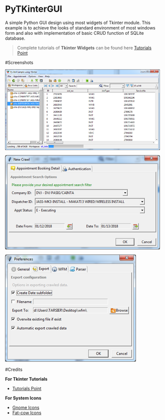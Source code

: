 # PyTKinterGUI

A simple Python GUI design using most widgets of Tkinter module.
This example is to achieve the looks of standard environment of most windows form and also with implementation of basic CRUD function of SQLite database.


>Complete tutorials of **Tkinter Widgets** can be found here [Tutorials Point](https://www.tutorialspoint.com/python/python_gui_programming.htm)


#Screenshots

![MainGui](/Screenshots/main.png "Main Gui")

![CrawlDialog](/Screenshots/crawl.png "Crawl Dialog")

![OptionDialog](/Screenshots/option.png "Option Dialog")


#Credits

**For Tkinter Tutorials**

* [Tutorials Point](https://www.tutorialspoint.com/python/python_gui_programming.htm)

**For System Icons**

* [Gnome Icons](http://www.iconspedia.com/pack/gnome-desktop-2042/)
* [Fat-cow Icons](http://www.fatcow.com/free-icons)
